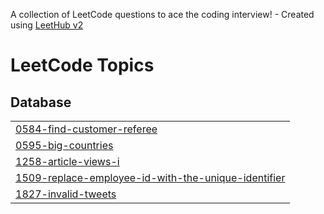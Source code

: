 A collection of LeetCode questions to ace the coding interview! - Created using [LeetHub v2](https://github.com/arunbhardwaj/LeetHub-2.0)
<!---LeetCode Topics Start-->
# LeetCode Topics
## Database
|  |
| ------- |
| [0584-find-customer-referee](https://github.com/yashasvirpratap/QueryQuest/tree/master/0584-find-customer-referee) |
| [0595-big-countries](https://github.com/yashasvirpratap/QueryQuest/tree/master/0595-big-countries) |
| [1258-article-views-i](https://github.com/yashasvirpratap/QueryQuest/tree/master/1258-article-views-i) |
| [1509-replace-employee-id-with-the-unique-identifier](https://github.com/yashasvirpratap/QueryQuest/tree/master/1509-replace-employee-id-with-the-unique-identifier) |
| [1827-invalid-tweets](https://github.com/yashasvirpratap/QueryQuest/tree/master/1827-invalid-tweets) |

<!---LeetCode Topics End-->
